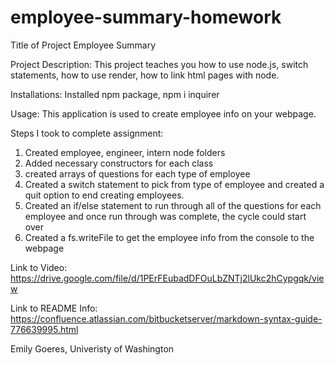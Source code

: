 # employee-summary-homework
Title of Project
Employee Summary

Project Description: This project teaches you how to use node.js, switch statements, how to use render, how to link html pages with node.

Installations: Installed npm package, npm i inquirer

Usage: This application is used to create employee info on your webpage.

Steps I took to complete assignment:
1. Created employee, engineer, intern node folders
2. Added necessary constructors for each class
3. created arrays of questions for each type of employee
4. Created a switch statement to pick from type of employee and created a quit option to end creating employees.
5. Created an if/else statement to run through all of the questions for each employee and once run through was complete, the cycle could start over
6. Created a fs.writeFile to get the employee info from the console to the webpage





Link to Video: https://drive.google.com/file/d/1PErFEubadDFOuLbZNTj2lUkc2hCypgqk/view

Link to README Info: https://confluence.atlassian.com/bitbucketserver/markdown-syntax-guide-776639995.html

Emily Goeres,
Univeristy of Washington
